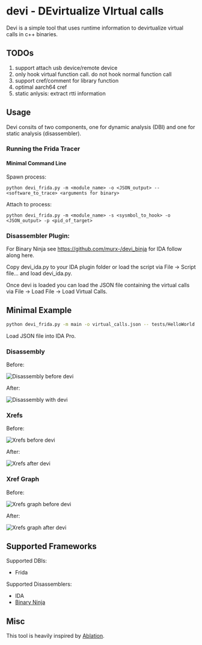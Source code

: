 # devi - DEvirtualize VIrtual calls

Devi is a simple tool that uses runtime information to devirtualize virtual calls in c++ binaries. 

## TODOs
1. support attach usb device/remote device
2. only hook virtual function call. do not hook normal function call
3. support cref/comment for library function
4. optimal aarch64 cref
5. static anlysis: extract rtti information


## Usage

Devi consits of two components, one for dynamic analysis (DBI)  and one for static analysis (disassembler). 

### Running the Frida Tracer

#### Minimal Command Line

Spawn process:

```
python devi_frida.py -m <module_name> -o <JSON_output> -- <software_to_trace> <arguments for binary>
```

Attach to process:

```
python devi_frida.py -m <module_name> -s <sysmbol_to_hook> -o <JSON_output> -p <pid_of_target>
```

### Disassembler Plugin:

For Binary Ninja see https://github.com/murx-/devi_binja for IDA follow along here. 

Copy devi\_ida.py to your IDA plugin folder or load the script via File -> Script file... and load devi\_ida.py.

Once devi is loaded you can load the JSON file containing the virtual calls via File -> Load File -> Load Virtual Calls. 

## Minimal Example

```bash
python devi_frida.py -m main -o virtual_calls.json -- tests/HelloWorld myArgs
```

Load JSON file into IDA Pro. 

### Disassembly

Before:

![Disassembly before devi](https://github.com/murx-/devi/blob/master/images/cpp-test-assembly-wo-devi.png)


After:

![Disassembly with devi](https://github.com/murx-/devi/blob/master/images/cpp-test-assembly-w-devi.PNG)

### Xrefs

Before:

![Xrefs before devi](https://github.com/murx-/devi/blob/master/images/cpp-test-xrefs-wo-devi.PNG)

After:

![Xrefs after devi](https://github.com/murx-/devi/blob/master/images/cpp-test-xrefs-w-devi.PNG)

### Xref Graph

Before:

![Xrefs graph before devi](https://github.com/murx-/devi/blob/master/images/cpp-test-xrefs-graphs-wo-devi2.PNG)

After:

![Xrefs graph after devi](https://github.com/murx-/devi/blob/master/images/cpp-test-xrefs-graphs-w-devi.PNG)

## Supported Frameworks

Supported DBIs:

- Frida

Supported Disassemblers:

- IDA
- [Binary Ninja](https://github.com/murx-/devi_binja)

## Misc

This tool is heavily inspired by [Ablation](https://github.com/cylance/Ablation). 

